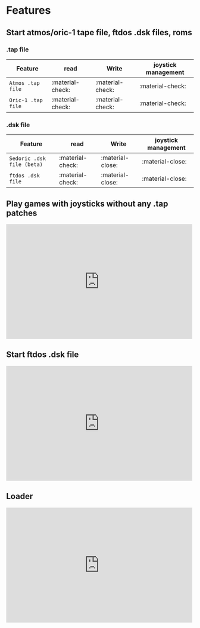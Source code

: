 # Features

## Start atmos/oric-1 tape file, ftdos .dsk files, roms

### .tap file

| Feature     | read                         | Write | joystick management
| ----------- | ---------------------------- |-------|---------------------|
| `Atmos .tap file`         | :material-check: |:material-check:|:material-check:|
| `Oric-1 .tap file`         | :material-check: |:material-check:|:material-check:|

### .dsk file

| Feature     | read                         | Write | joystick management
| ----------- | ---------------------------- |-------|---------------------|
| `Sedoric .dsk file (beta)`         | :material-check: |:material-close: |:material-close: |
| `ftdos .dsk file`         | :material-check: |:material-close: |:material-close: |

## Play games with joysticks without any .tap patches

<iframe width="500" height="308" src="https://www.youtube.com/embed/PrAyLQF1j1w" title="Twilighte board : ghost gobbler with joysticks" frameborder="0" allow="accelerometer; autoplay; clipboard-write; encrypted-media; gyroscope; picture-in-picture; web-share" allowfullscreen></iframe>

## Start ftdos .dsk file

<iframe width="500" height="308" src="https://www.youtube.com/embed/hDEc-BaCkZo" title="FTDOS" frameborder="0" allow="accelerometer; autoplay; clipboard-write; encrypted-media; gyroscope; picture-in-picture; web-share" allowfullscreen></iframe>

## Loader

<iframe width="500" height="308" src="https://www.youtube.com/embed/5eWcoW2PdKQ" title="Loader" frameborder="0" allow="accelerometer; autoplay; clipboard-write; encrypted-media; gyroscope; picture-in-picture; web-share" allowfullscreen></iframe>

